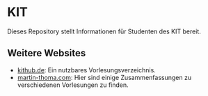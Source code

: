 KIT
===

Dieses Repository stellt Informationen für Studenten des KIT
bereit.


## Weitere Websites
* [kithub.de](https://www.kithub.de/): Ein nutzbares Vorlesungsverzeichnis.
* [martin-thoma.com](https://martin-thoma.com/tag/klausur/): Hier sind einige
  Zusammenfassungen zu verschiedenen Vorlesungen zu finden.
